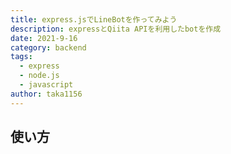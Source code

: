 ```yaml
---
title: express.jsでLineBotを作ってみよう
description: expressとQiita APIを利用したbotを作成
date: 2021-9-16
category: backend
tags: 
  - express
  - node.js
  - javascript
author: taka1156 
---
```


## 使い方
